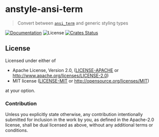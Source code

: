 # anstyle-ansi-term

> Convert between [`ansi_term`](https://lib.rs/ansi_term) and generic styling types

[![Documentation](https://img.shields.io/badge/docs-master-blue.svg)][Documentation]
![License](https://img.shields.io/crates/l/anstyle-ansi-term.svg)
[![Crates Status](https://img.shields.io/crates/v/anstyle-ansi-term.svg)](https://crates.io/crates/anstyle-ansi-term)

## License

Licensed under either of

 * Apache License, Version 2.0, ([LICENSE-APACHE](LICENSE-APACHE) or http://www.apache.org/licenses/LICENSE-2.0)
 * MIT license ([LICENSE-MIT](LICENSE-MIT) or http://opensource.org/licenses/MIT)

at your option.

### Contribution

Unless you explicitly state otherwise, any contribution intentionally
submitted for inclusion in the work by you, as defined in the Apache-2.0
license, shall be dual licensed as above, without any additional terms or
conditions.

[Crates.io]: https://crates.io/crates/anstyle-ansi-term
[Documentation]: https://docs.rs/anstyle-ansi-term
